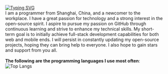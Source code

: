 [![Typing SVG](https://readme-typing-svg.demolab.com?font=Fira+Code&weight=600&pause=1000&color=D227C8&width=435&lines=Hi!+Here+is+Haleymax+repositories)](https://git.io/typing-svg)
<br>
I am a programmer from Shanghai, China, and a newcomer to the workplace. I have a great passion for technology and a strong interest in the open-source spirit. I aspire to pursue my passion on GitHub through continuous learning and strive to enhance my technical skills. My short-term goal is to initially achieve full-stack development capabilities for both web and mobile ends. I will persist in constantly updating my open-source projects, hoping they can bring help to everyone. I also hope to gain stars and support from you all.
<br>
<br>
**The following are the programming languages I use most often**:
<br>
![Top Langs](https://github-readme-stats.vercel.app/api/top-langs/?username=Haleymax&theme=github_dark)
